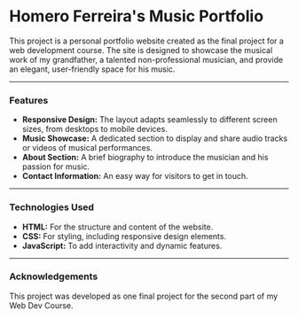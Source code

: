 # Homero Ferreira's Music Portfolio

This project is a personal portfolio website created as the final project for a web development course. The site is designed to showcase the musical work of my grandfather, a talented non-professional musician, and provide an elegant, user-friendly space for his music.

---

### Features

* **Responsive Design:** The layout adapts seamlessly to different screen sizes, from desktops to mobile devices.
* **Music Showcase:** A dedicated section to display and share audio tracks or videos of musical performances.
* **About Section:** A brief biography to introduce the musician and his passion for music.
* **Contact Information:** An easy way for visitors to get in touch.

---

### Technologies Used

* **HTML:** For the structure and content of the website.
* **CSS:** For styling, including responsive design elements.
* **JavaScript:** To add interactivity and dynamic features.

---

### Acknowledgements

This project was developed as one final project for the second part of my Web Dev Course.